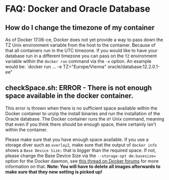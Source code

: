 # FAQ: Docker and Oracle Database

## How do I change the timezone of my container
As of Docker 17.06-ce, Docker does not yet provide a way to pass down the TZ Unix environment variable from the host to the container. Because of that all containers run in the UTC timezone. If you would like to have your database run in a different timezone you can pass on the `TZ` environment variable within the `docker run` command via the `-e` option. An example would be: `docker run ... -e TZ="Europe/Vienna" oracle/database:12.2.0.1-ee"

## checkSpace.sh: ERROR - There is not enough space available in the docker container.
This error is thrown when there is no sufficient space available within the Docker container to unzip the install binaries and run the installation of the Oracle database. The Docker container runs the `df` Unix command, meaning that even if you think there should be enough space, there certainly isn't within the container.  

Please make sure that you have enough space available. If you use a storage diver such as `overlay2`, make sure that the output of `docker info` shows a `Base Device Size:` that is bigger than the required space. If not, please change the Base Device Size via the `--storage-opt dm.basesize=` option for the Docker daemon, see [this thread on Docker forums](https://forums.docker.com/t/increase-container-volume-disk-size/1652/4) for more information on that. **Note: You will have to delete all images afterwards to make sure that they new setting is picked up!**
